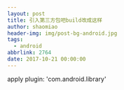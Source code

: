 ```yaml
---
layout: post
title: 引入第三方包吧build改成这样
author: shaomiao
header-img: img/post-bg-android.jpg
tags:
  - android
abbrlink: 2764
date: 2017-10-21 00:00:00
---
```

apply plugin: 'com.android.library'
